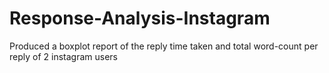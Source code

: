 # Response-Analysis-Instagram
Produced a boxplot report of the reply time taken and total word-count per reply of 2 instagram users

